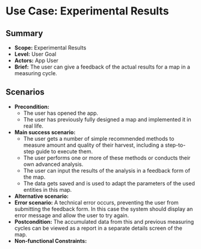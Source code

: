 # Use Case: Experimental Results

## Summary

- **Scope:** Experimental Results
- **Level:** User Goal
- **Actors:** App User
- **Brief:** The user can give a feedback of the actual results for a map in a measuring cycle.

## Scenarios

- **Precondition:**
  - The user has opened the app.
  - The user has previously fully designed a map and implemented it in real life.
- **Main success scenario:**
  - The user gets a number of simple recommended methods to measure amount and quality of their harvest, including a step-to-step guide to execute them.
  - The user performs one or more of these methods or conducts their own advanced analysis.
  - The user can input the results of the analysis in a feedback form of the map.
  - The data gets saved and is used to adapt the parameters of the used entities in this map.
- **Alternative scenario:**
- **Error scenario:**
  A technical error occurs, preventing the user from submitting the feedback form. In this case the system should display an error message and allow the user to try again.
- **Postcondition:**
  The accumulated data from this and previous measuring cycles can be viewed as a report in a separate details screen of the map.
- **Non-functional Constraints:**

